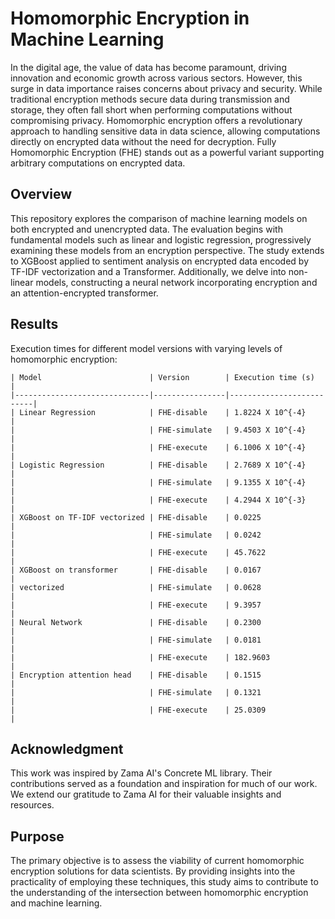 # Homomorphic Encryption in Machine Learning

In the digital age, the value of data has become paramount, driving innovation and economic growth across various sectors. However, this surge in data importance raises concerns about privacy and security. While traditional encryption methods secure data during transmission and storage, they often fall short when performing computations without compromising privacy. Homomorphic encryption offers a revolutionary approach to handling sensitive data in data science, allowing computations directly on encrypted data without the need for decryption. Fully Homomorphic Encryption (FHE) stands out as a powerful variant supporting arbitrary computations on encrypted data.

## Overview

This repository explores the comparison of machine learning models on both encrypted and unencrypted data. The evaluation begins with fundamental models such as linear and logistic regression, progressively examining these models from an encryption perspective. The study extends to XGBoost applied to sentiment analysis on encrypted data encoded by TF-IDF vectorization and a Transformer. Additionally, we delve into non-linear models, constructing a neural network incorporating encryption and an attention-encrypted transformer.

## Results

Execution times for different model versions with varying levels of homomorphic encryption:

```
| Model                        | Version        | Execution time (s)       |
|------------------------------|----------------|--------------------------|
| Linear Regression            | FHE-disable    | 1.8224 X 10^{-4}         |
|                              | FHE-simulate   | 9.4503 X 10^{-4}         |
|                              | FHE-execute    | 6.1006 X 10^{-4}         |
| Logistic Regression          | FHE-disable    | 2.7689 X 10^{-4}         |
|                              | FHE-simulate   | 9.1355 X 10^{-4}         |
|                              | FHE-execute    | 4.2944 X 10^{-3}         |
| XGBoost on TF-IDF vectorized | FHE-disable    | 0.0225                   |
|                              | FHE-simulate   | 0.0242                   |
|                              | FHE-execute    | 45.7622                  |
| XGBoost on transformer       | FHE-disable    | 0.0167                   |
| vectorized                   | FHE-simulate   | 0.0628                   |
|                              | FHE-execute    | 9.3957                   |
| Neural Network               | FHE-disable    | 0.2300                   |
|                              | FHE-simulate   | 0.0181                   |
|                              | FHE-execute    | 182.9603                 |
| Encryption attention head    | FHE-disable    | 0.1515                   |
|                              | FHE-simulate   | 0.1321                   |
|                              | FHE-execute    | 25.0309                  |
```

## Acknowledgment

This work was inspired by Zama AI's Concrete ML library. Their contributions served as a foundation and inspiration for much of our work. We extend our gratitude to Zama AI for their valuable insights and resources.

## Purpose

The primary objective is to assess the viability of current homomorphic encryption solutions for data scientists. By providing insights into the practicality of employing these techniques, this study aims to contribute to the understanding of the intersection between homomorphic encryption and machine learning.
